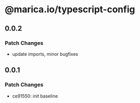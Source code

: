 # @marica.io/typescript-config

## 0.0.2

### Patch Changes

- update imports, minor bugfixes

## 0.0.1

### Patch Changes

- ce91550: init baseline
